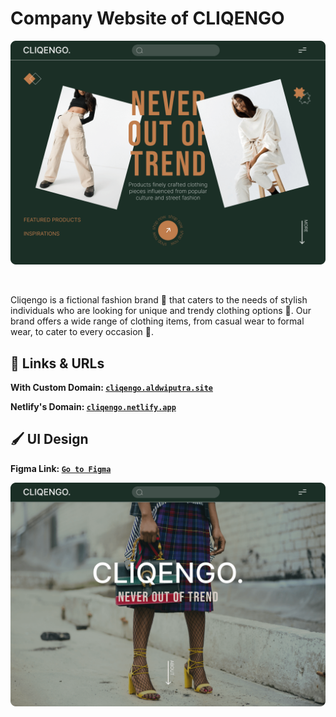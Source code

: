 # Company Website of CLIQENGO

![cliqngo-homepage](https://raw.githubusercontent.com/aldwiputra/aldwiputra/main/images/cliqengo-homepage.png)

<br/>

Cliqengo is a fictional fashion brand 👗 that caters to the needs of stylish individuals who are looking for unique and trendy clothing options 👖. Our brand offers a wide range of clothing items, from casual wear to formal wear, to cater to every occasion 💖.

## :link: Links & URLs

**With Custom Domain: [`cliqengo.aldwiputra.site`](https://cliqengo.aldwiputra.site)**

**Netlify's Domain: [`cliqengo.netlify.app`](https://cliqengo.netlify.app)**

## :paintbrush: UI Design

**Figma Link: [`Go to Figma`](https://www.figma.com/file/Ht9RQSv2oKki2TJy8qFttx/winonaivana?node-id=222%3A312&t=PgY2lU53pO0JLkcw-1)**

![cliqngo-homepage](https://raw.githubusercontent.com/aldwiputra/aldwiputra/main/images/cliqengo-aboutpage.png)
